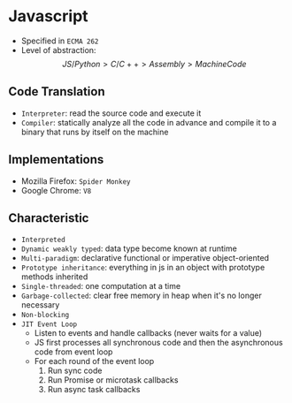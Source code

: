 # Javascript

- Specified in `ECMA 262`
- Level of abstraction: $$JS/Python > C/C++ > Assembly > Machine Code$$

## Code Translation

- `Interpreter`: read the source code and execute it
- `Compiler`: statically analyze all the code in advance and compile it to a binary that runs by itself on the machine

## Implementations

- Mozilla Firefox: `Spider Monkey`
- Google Chrome: `V8`

## Characteristic

- `Interpreted`
- `Dynamic weakly typed`: data type become known at runtime
- `Multi-paradigm`: declarative functional or imperative object-oriented
- `Prototype inheritance`: everything in js in an object with prototype methods inherited
- `Single-threaded`: one computation at a time
- `Garbage-collected`: clear free memory in heap when it's no longer necessary
- `Non-blocking`
- `JIT Event Loop`
  - Listen to events and handle callbacks (never waits for a value)
  - JS first processes all synchronous code and then the asynchronous code from event loop
  - For each round of the event loop
    1. Run sync code
    1. Run Promise or microtask callbacks
    1. Run async task callbacks
